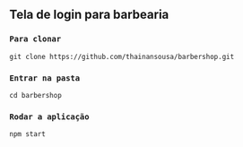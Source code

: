 
## Tela de login para barbearia

### `Para clonar`

    git clone https://github.com/thainansousa/barbershop.git
    
### `Entrar na pasta`

    cd barbershop
    
### `Rodar a aplicação`

    npm start
